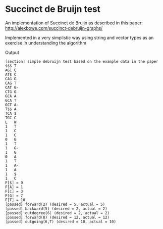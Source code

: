# Succinct de Bruijn test

An implementation of Succinct de Bruijn as described in this paper:
http://alexbowe.com/succinct-debruijn-graphs/

Implemented in a very simplistic way using string and vector types as an exercise in understanding the algorithm

Output
```
[section] simple debruijn test based on the example data in the paper
$$$ T
AGC C
AT$ C
CAG G
CAG T
CAT G-
CTG G
GCA A
GCA T
GCT A-
T$$ A
TCA $
TGC C
L	W
1	T
1	C
1	C
0	G
1	T
1	G-
1	G
0	A
1	T
1	A-
1	A
1	$
1	C
F[$] = 0
F[A] = 1
F[C] = 3
F[G] = 7
F[T] = 10
[passed] forward(2) (desired = 5, actual = 5)
[passed] backward(5) (desired = 2, actual = 2)
[passed] outdegree(6) (desired = 2, actual = 2)
[passed] forward(8) (desired = 12, actual = 12)
[passed] outgoing(6,T) (desired = 10, actual = 10)
```